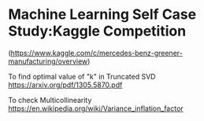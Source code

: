 # Machine Learning Self Case Study:Kaggle Competition 
(https://www.kaggle.com/c/mercedes-benz-greener-manufacturing/overview)

To find optimal value of "k" in Truncated SVD
https://arxiv.org/pdf/1305.5870.pdf

To check Multicollinearity
https://en.wikipedia.org/wiki/Variance_inflation_factor


